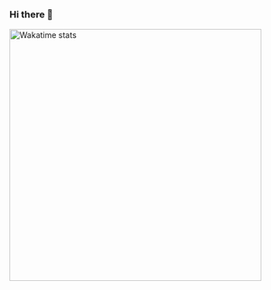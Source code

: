 ### Hi there 👋

<!--

<span><img src="https://github-readme-stats.vercel.app/api?username=chermenin&show_icons=true&include_all_commits=true&hide_border=true&title_color=24292e" alt="My github stats" width="446"/></span>
<span><img src="https://github-readme-stats.vercel.app/api/top-langs/?username=chermenin&layout=compact&langs_count=8&hide_border=true&title_color=24292e" alt="Top Languages" width="315"/></span>
-->

<span><img src="https://github-readme-stats.vercel.app/api/wakatime?username=chermenin&hide_border=true&title_color=24292e&text_color=999999" alt="Wakatime stats" width="446"/></span>

<!--

**chermenin/chermenin** is a ✨ _special_ ✨ repository because its `README.md` (this file) appears on your GitHub profile.

Here are some ideas to get you started:

- 🔭 I’m currently working on ...
- 🌱 I’m currently learning ...
- 👯 I’m looking to collaborate on ...
- 🤔 I’m looking for help with ...
- 💬 Ask me about ...
- 📫 How to reach me: ...
- 😄 Pronouns: ...
- ⚡ Fun fact: ...
-->

